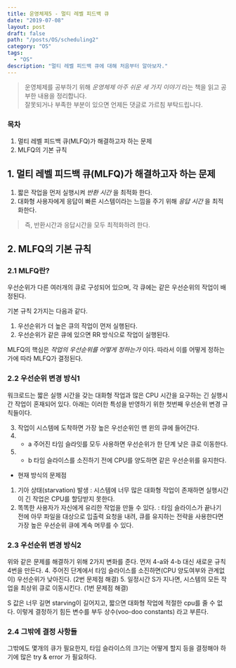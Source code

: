```yaml
---
title: 운영체제5 - 멀티 레벨 피드백 큐
date: "2019-07-08"
layout: post
draft: false
path: "/posts/OS/scheduling2"
category: "OS"
tags:
  - "OS"
description: "멀티 레벨 피드백 큐에 대해 처음부터 알아보자."
---
```


> 운영체제를 공부하기 위해 *운영체제 아주 쉬운 세 가지 이야기* 라는 책을 읽고 공부한 내용을 정리합니다.  
> 잘못되거나 부족한 부분이 있으면 언제든 댓글로 가르침 부탁드립니다.


### 목차
1. 멀티 레벨 피드백 큐(MLFQ)가 해결하고자 하는 문제
2. MLFQ의 기본 규칙

## 1. 멀티 레벨 피드백 큐(MLFQ)가 해결하고자 하는 문제
1. 짧은 작업을 먼저 실행시켜 *반환 시간* 을 최적화 한다.
2. 대화형 사용자에게 응답이 빠른 시스템이라는 느낌을 주기 위해 *응답 시간* 을 최적화한다.

> 즉, 반환시간과 응답시간을 모두 최적화하려 한다.


## 2. MLFQ의 기본 규칙
### 2.1 MLFQ란?
우선순위가 다른 여러개의 큐로 구성되어 있으며, 각 큐에는 같은 우선순위의 작업이 배정된다.

기본 규칙 2가지는 다음과 같다.
1. 우선순위가 더 높은 큐의 작업이 먼저 실행된다.
2. 우선순위가 같은 큐에 있으면 RR 방식으로 작업이 실행된다.
  
MLFQ의 핵심은 *작업의 우선순위를 어떻게 정하는가* 이다. 따라서 이를 어떻게 정하는가에 따라 MLFQ가 결정된다.

### 2.2 우선순위 변경 방식1
워크로드는 짧은 실행 시간을 갖는 대화형 작업과 많은 CPU 시간을 요구하는 긴 실행시간 작업이 혼재되어 있다.
아래는 이러한 특성을 반영하기 위한 첫번째 우선순위 변경 규칙들이다.

3. 작업이 시스템에 도착하면 가장 높은 우선순위인 맨 윈의 큐에 들어간다.
4. - a 주어진 타임 슬라잇를 모두 사용하면 우선순위가 한 단계 낮은 큐로 이동한다.
4. - b 타임 슬라이스를 소진하기 전에 CPU를 양도하면 같은 우선순위를 유지한다.

* 현재 방식의 문제점
1. 기아 상태(starvation) 발생 : 시스템에 너무 많은 대화형 작업이 존재하면 실행시간이 긴 작업은 CPU를 할당받지 못한다.
2. 똑똑한 사용자가 자신에게 유리한 작업을 만들 수 있다. : 타임 슬라이스가 끝나기 전에 아무 파일을 대상으로 입출력 요청을 내려, 큐를 유지하는 전략을 사용한다면 가장 높은 우선순위 큐에 계속 머무를 수 있다.


### 2.3 우선순위 변경 방식2
위와 같은 문제를 해결하기 위해 2가지 변화를 준다.
먼저 4-a와 4-b 대신 새로운 규칙 4번을 만든다.
4. 주어진 단계에서 타임 슬라이스를 소진하면(CPU 양도여부와 관계없이) 우선순위가 낮아진다. (2번 문제점 해결)
5. 일정시간 S가 지나면, 시스템의 모든 작업을 최상위 큐로 이동시킨다. (1번 문제점 해결)  

S 값은 너무 길면 starving이 길어지고, 짧으면 대화형 작업에 적절한 cpu를 줄 수 없다. 이렇게 결정하기 힘든 변수를 부두 상수(voo-doo constants) 라고 부른다.

### 2.4 그밖에 결정 사항들
그밖에도 몇개의 큐가 필요한지, 타임 슬라이스의 크기는 어떻게 할지 등을 결정해야 하기에 많은 try & error 가 필요하다.

